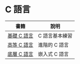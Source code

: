 # C 語言

書籍 | 說明
-----|-------
[基礎 C 語言](C語言/基礎) | C 語言基本練習
[高等 C 語言](C語言/高等) | 進階的 C 語言
[底層 C 語言](C語言/底層) | 嵌入式 C 語言
